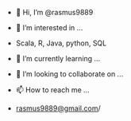 - 👋 Hi, I’m @rasmus9889
- 👀 I’m interested in ...
- Scala, R, Java, python, SQL
- 🌱 I’m currently learning ...
- 💞️ I’m looking to collaborate on ...

- 📫 How to reach me ...
- rasmus9889@gmail.com/

<!---
rasmus9889/rasmus9889 is a ✨ special ✨ repository because its `README.md` (this file) appears on your GitHub profile.
You can click the Preview link to take a look at your changes.
--->
